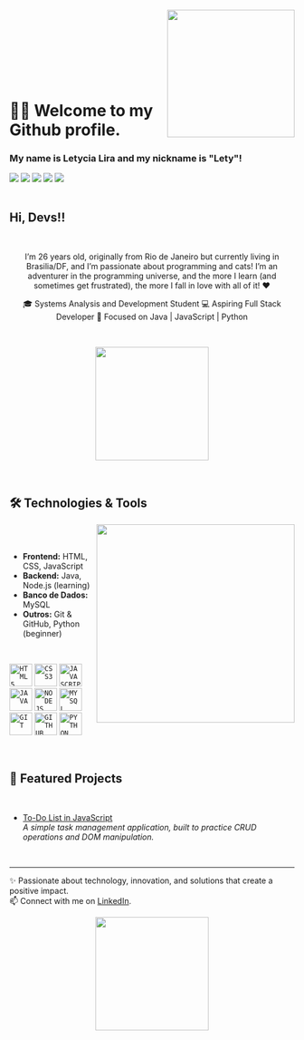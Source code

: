 
<img align="right" width="225px" style="margin-top:-20px" src="https://cdn.discordapp.com/attachments/821786907692367913/1406476600727437312/image.png?ex=68a29ae8&is=68a14968&hm=14e2e3da77f8598b172d01ce96206ec42c763935cbbfbcc4fb4862b17ee5611b&"> 
</br> 
</br> 
</br> 
</br> 
</br> 
</br> 

<div dsplay="inline-block"> 
  
# 👋🏽 Welcome to my Github profile. 
### My name is Letycia Lira and my nickname is "Lety"! 

</div> 

<div> 
   <a href="https://www.linkedin.com/in/letycia-lira-barbosa" target="_blank"><img src="https://img.shields.io/badge/-LinkedIn-%230077B5?style=for-the-badge&logo=linkedin&logoColor=white" target="_blank"></a> 
   <a href="https://dev.to/letyxlira" target="_blank"><img src="https://img.shields.io/badge/dev.to-0A0A0A?style=for-the-badge&logo=devdotto&logoColor=white" target="_blank"></a> 
   <a href="https://instagram.com/letyxlira" target="_blank"><img src="https://img.shields.io/badge/-Instagram-%23E4405F?style=for-the-badge&logo=instagram&logoColor=white" target="_blank"></a> 
   <a href="https://x.com/letyxlira" target="_blank"><img src="https://img.shields.io/badge/Twitter-1DA1F2?style=for-the-badge&logo=twitter&logoColor=white" target="_blank"></a> 
   <a href="mailto:letyciaalira@gmail.com"><img src="https://img.shields.io/badge/-Gmail-%23333?style=for-the-badge&logo=gmail&logoColor=white" target="_blank"></a>
  
</div> 




</br> 

## Hi, Devs!! 

</br> 

<p align="center"> 
I’m 26 years old, originally from Rio de Janeiro but currently living in Brasilia/DF, and I’m passionate about programming and cats! I’m an adventurer in the programming universe, and the more I learn (and sometimes get frustrated), the more I fall in love with all of it! ❤  
</p>

<p align="center">
🎓 Systems Analysis and Development Student 
💻 Aspiring Full Stack Developer 
🚀 Focused on Java | JavaScript | Python
</p>  

</br> 

<p align="center"> 
  <img src="https://cdn.discordapp.com/attachments/821786907692367913/1406475754946166895/image.png?ex=68a29a1f&is=68a1489f&hm=fdb8dacdafbc9108027fe08f21f8a520b2a9d60a5eab3552619b9e2ed8c34bb4&" width="200">
</p> 

</br> 


## 🛠️ Technologies & Tools 

<img width="350px" align="right" src="https://cdn.discordapp.com/attachments/821786907692367913/1406476034714636288/image.png?ex=68a29a61&is=68a148e1&hm=8a8c3527f9e283c1e67b0d76d9c5be3e586fa377f0a29f71abac8175a3e5721f&"> 

</br> 
</br> 


- **Frontend:** HTML, CSS, JavaScript  
- **Backend:** Java, Node.js (learning)  
- **Banco de Dados:** MySQL  
- **Outros:** Git & GitHub, Python (beginner)  

</br>


<code><img width="40px" src="https://cdn.jsdelivr.net/gh/devicons/devicon@latest/icons/html5/html5-original.svg" title = "HTML5"/></code> 
<code><img width="40px" src="https://cdn.jsdelivr.net/gh/devicons/devicon@latest/icons/css3/css3-original.svg" title = "CSS3"/></code> 
<code><img width="40px" src="https://cdn.jsdelivr.net/gh/devicons/devicon/icons/javascript/javascript-original.svg" title = "JAVASCRIPT"/></code> 
<code><img width="40px" src="https://cdn.jsdelivr.net/gh/devicons/devicon/icons/java/java-original.svg" title = "JAVA"/></code> 
<code><img width="40px" src="https://cdn.jsdelivr.net/gh/devicons/devicon@latest/icons/nodejs/nodejs-original.svg" title = "NODEJS"/></code> 
<code><img width="40px" src="https://cdn.jsdelivr.net/gh/devicons/devicon/icons/mysql/mysql-original.svg" title = "MYSQL"/></code> 
<code><img width="40px" src="https://cdn.jsdelivr.net/gh/devicons/devicon/icons/git/git-original.svg" title = "GIT"/></code> 
<code><img width="40px" src="https://cdn.jsdelivr.net/gh/devicons/devicon/icons/github/github-original.svg" title = "GITHUB"/></code> 
<code><img width="40px" src="https://cdn.jsdelivr.net/gh/devicons/devicon@latest/icons/python/python-original.svg" title = "PYTHON"/></code> 

</br> 


## 📂 Featured Projects

</br> 

- [To-Do List in JavaScript](link)  
  *A simple task management application, built to practice CRUD operations and DOM manipulation.*  

</br> 

---

✨ Passionate about technology, innovation, and solutions that create a positive impact.  
📫 Connect with me on [LinkedIn](https://www.linkedin.com/in/letycia-lira-barbosa).  


<p align="center"> 
  <img src="https://cdn.discordapp.com/attachments/821786907692367913/1406487839960469565/image.png?ex=68a2a560&is=68a153e0&hm=4dea3c53d5f60ed11030f6711a103c39d1fee1250b12c89c60f764a80476c5f5&" width="200">
</p> 
